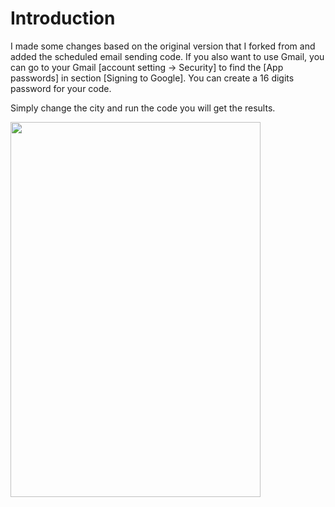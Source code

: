 # Introduction

I made some changes based on the original version that I forked from and added the scheduled email sending code. If you also want to use Gmail, you can go to your Gmail [account setting -> Security] to find the [App passwords] in section [Signing to Google]. You can create a 16 digits password for your code.


Simply change the city and run the code you will get the results.

<img src="https://github.com/Yulan-Fang/zillow_scrape_python/blob/master/WechatIMG61.png" width="400"  height="600">
